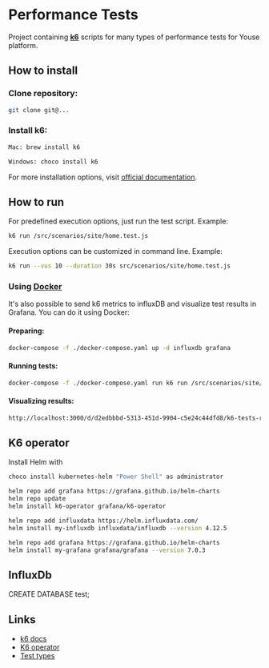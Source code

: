 # Performance Tests

Project containing <a href="https://k6.io"><b>k6</b></a> scripts for many types of performance tests for Youse platform.

## How to install

### Clone repository:

```bash
git clone git@...
```

### Install k6:

```bash
Mac: brew install k6

Windows: choco install k6
```

For more installation options, visit <a href="https://k6.io/docs/get-started/installation">official documentation</a>.

## How to run

For predefined execution options, just run the test script. Example:

```bash
k6 run /src/scenarios/site/home.test.js
```

Execution options can be customized in command line. Example:

```bash
k6 run --vus 10 --duration 30s src/scenarios/site/home.test.js
```

### Using <a href="https://docs.docker.com/get-docker">Docker</a>

It's also possible to send k6 metrics to influxDB and visualize test results in Grafana. You can do it using Docker:

#### Preparing:

```bash
docker-compose -f ./docker-compose.yaml up -d influxdb grafana
```

#### Running tests:

```bash
docker-compose -f ./docker-compose.yaml run k6 run /src/scenarios/site/home.test.js
```

#### Visualizing results:

```bash
http://localhost:3000/d/d2edbbbd-5313-451d-9904-c5e24c44dfd8/k6-tests-report?orgId=1&refresh=5s&from=now-15m&to=now
```

## K6 operator
Install Helm with 

```bash
choco install kubernetes-helm "Power Shell" as administrator
```

```bash
helm repo add grafana https://grafana.github.io/helm-charts
helm repo update
helm install k6-operator grafana/k6-operator

helm repo add influxdata https://helm.influxdata.com/
helm install my-influxdb influxdata/influxdb --version 4.12.5

helm repo add grafana https://grafana.github.io/helm-charts
helm install my-grafana grafana/grafana --version 7.0.3
```

## InfluxDb
CREATE DATABASE test;


## Links

- <a href="https://k6.io/docs">k6 docs</a>
- <a href="https://github.com/grafana/k6-operator">K6 operator</a>
- <a href="https://k6.io/docs/test-types/introduction">Test types</a>


